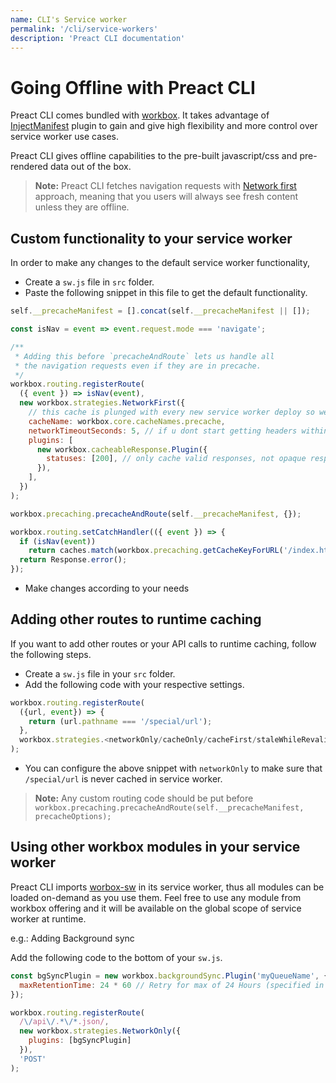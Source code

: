 ```yaml
---
name: CLI's Service worker
permalink: '/cli/service-workers'
description: 'Preact CLI documentation'
---
```


# Going Offline with Preact CLI

Preact CLI comes bundled with [workbox](https://developers.google.com/web/tools/workbox). It takes advantage of [InjectManifest](https://developers.google.com/web/tools/workbox/modules/workbox-webpack-plugin#injectmanifest_plugin_2) plugin to gain and give high flexibility and more control over service worker use cases.

Preact CLI gives offline capabilities to the pre-built javascript/css and pre-rendered data out of the box.

> **Note:** Preact CLI fetches navigation requests with [Network first](https://developers.google.com/web/fundamentals/instant-and-offline/offline-cookbook#network-falling-back-to-cache) approach, meaning that you users will always see fresh content unless they are offline.

## Custom functionality to your service worker

In order to make any changes to the default service worker functionality,

- Create a `sw.js` file in `src` folder.
- Paste the following snippet in this file to get the default functionality.

```js
self.__precacheManifest = [].concat(self.__precacheManifest || []);

const isNav = event => event.request.mode === 'navigate';

/**
 * Adding this before `precacheAndRoute` lets us handle all
 * the navigation requests even if they are in precache.
 */
workbox.routing.registerRoute(
  ({ event }) => isNav(event),
  new workbox.strategies.NetworkFirst({
    // this cache is plunged with every new service worker deploy so we dont need to care about purging the cache.
    cacheName: workbox.core.cacheNames.precache,
    networkTimeoutSeconds: 5, // if u dont start getting headers within 5 sec fallback to cache.
    plugins: [
      new workbox.cacheableResponse.Plugin({
        statuses: [200], // only cache valid responses, not opaque responses e.g. wifi portal.
      }),
    ],
  })
);

workbox.precaching.precacheAndRoute(self.__precacheManifest, {});

workbox.routing.setCatchHandler(({ event }) => {
  if (isNav(event))
    return caches.match(workbox.precaching.getCacheKeyForURL('/index.html'));
  return Response.error();
});
```

- Make changes according to your needs

## Adding other routes to runtime caching

If you want to add other routes or your API calls to runtime caching, follow the following steps.

- Create a `sw.js` file in your `src` folder.
- Add the following code with your respective settings.

```js
workbox.routing.registerRoute(
  ({url, event}) => {
    return (url.pathname === '/special/url');
  },
  workbox.strategies.<networkOnly/cacheOnly/cacheFirst/staleWhileRevalidate>()
);
```

- You can configure the above snippet with `networkOnly` to make sure that `/special/url` is never cached in service worker.

> **Note:** Any custom routing code should be put before `workbox.precaching.precacheAndRoute(self.__precacheManifest, precacheOptions);`

## Using other workbox modules in your service worker

Preact CLI imports [worbox-sw](https://developers.google.com/web/tools/workbox/modules/workbox-sw) in its service worker, thus all modules can be loaded on-demand as you use them.
Feel free to use any module from workbox offering and it will be available on the global scope of service worker at runtime.

e.g.: Adding Background sync

Add the following code to the bottom of your `sw.js`.

```js
const bgSyncPlugin = new workbox.backgroundSync.Plugin('myQueueName', {
  maxRetentionTime: 24 * 60 // Retry for max of 24 Hours (specified in minutes)
});

workbox.routing.registerRoute(
  /\/api\/.*\/*.json/,
  new workbox.strategies.NetworkOnly({
    plugins: [bgSyncPlugin]
  }),
  'POST'
);
```
